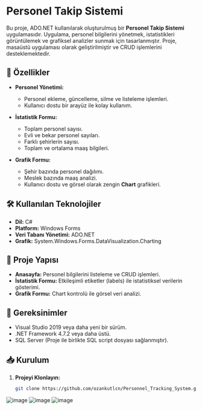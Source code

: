 # Personel Takip Sistemi

Bu proje, ADO.NET kullanılarak oluşturulmuş bir **Personel Takip Sistemi** uygulamasıdır. Uygulama, personel bilgilerini yönetmek, istatistikleri görüntülemek ve grafiksel analizler sunmak için tasarlanmıştır. Proje, masaüstü uygulaması olarak geliştirilmiştir ve CRUD işlemlerini desteklemektedir.

## 🚀 Özellikler

- **Personel Yönetimi:**
  - Personel ekleme, güncelleme, silme ve listeleme işlemleri.
  - Kullanıcı dostu bir arayüz ile kolay kullanım.

- **İstatistik Formu:**
  - Toplam personel sayısı.
  - Evli ve bekar personel sayıları.
  - Farklı şehirlerin sayısı.
  - Toplam ve ortalama maaş bilgileri.

- **Grafik Formu:**
  - Şehir bazında personel dağılımı.
  - Meslek bazında maaş analizi.
  - Kullanıcı dostu ve görsel olarak zengin **Chart** grafikleri.

## 🛠️ Kullanılan Teknolojiler

- **Dil:** C# 
- **Platform:** Windows Forms
- **Veri Tabanı Yönetimi:** ADO.NET
- **Grafik:** System.Windows.Forms.DataVisualization.Charting

## 📂 Proje Yapısı

- **Anasayfa:** Personel bilgilerini listeleme ve CRUD işlemleri.
- **İstatistik Formu:** Etkileşimli etiketler (labels) ile istatistiksel verilerin gösterimi.
- **Grafik Formu:** Chart kontrolü ile görsel veri analizi.

## 🧩 Gereksinimler

- Visual Studio 2019 veya daha yeni bir sürüm.
- .NET Framework 4.7.2 veya daha üstü.
- SQL Server (Proje ile birlikte SQL script dosyası sağlanmıştır).

## 📥 Kurulum

1. **Projeyi Klonlayın:**  
   ```bash
   git clone https://github.com/ozankutlcn/Personnel_Tracking_System.git


![image](https://github.com/user-attachments/assets/fade2959-4df7-442f-a5fb-756c86583945)
![image](https://github.com/user-attachments/assets/5d6fa7ec-f18b-474d-8edf-4deca8a161c5)
![image](https://github.com/user-attachments/assets/b8a085d8-8ccd-4e05-87c0-613d5174cd80)
